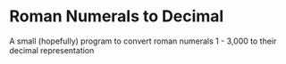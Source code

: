 # Roman Numerals to Decimal
 A small (hopefully) program to convert roman numerals 1 - 3,000 to their decimal representation
